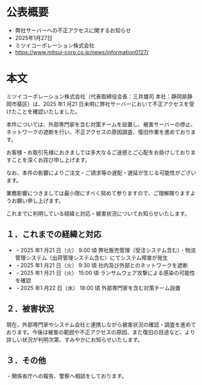 # 公表概要
- 弊社サーバーへの不正アクセスに関するお知らせ
- 2025年1月27日
- ミツイコーポレーション株式会社
- https://www.mitsui-corp.co.jp/news/information0127/

# 本文
ミツイコーポレーション株式会社（代表取締役会⻑：三井雄司 本社：静岡県静岡市葵区）は、2025 年1 月21 日未明に弊社サーバーにおいて不正アクセスを受けたことを確認いたしました。

本件については、外部専門家を含む対策チームを設置し、被害サーバーの停止、ネットワークの遮断を行い、不正アクセスの原因調査、復旧作業を進めております。

お客様・お取引先様におきましては多大なるご迷惑とご心配をお掛けしておりますことを深くお詫び申し上げます。

なお、本件の影響によりご注文・ご請求等の遅配・遅延が生じる可能性がございます。

業務影響につきましては最小限にすべく努めて参りますので、ご理解賜りますようお願い申し上げます。

これまでに判明している経緯と対応・被害状況についてお知らせいたします。

## １．これまでの経緯と対応

- ・2025 年1 月21 日（火） 9:00 頃 弊社販売管理（受注システム含む）・物流管理システム（出荷管理システム含む）にてシステム障害が発生
- ・2025 年1 月21 日（火） 9:30 頃 社内及び外部とのネットワークを遮断
- ・2025 年1 月21 日（火） 15:00 頃 ランサムウェア攻撃による感染の可能性を確認
- ・2025 年1 月22 日（水） 18:00 頃 外部専門家を含む対策チーム設置

## ２．被害状況
現在、外部専門家やシステム会社と連携しながら被害状況の確認・調査を進めております。今後は被害の範囲や不正アクセスの原因、また復旧の目途など、より詳しい状況が判明次第、すみやかにお知らせいたします。

## ３．その他
・関係省庁への報告、警察へ相談をしております。
